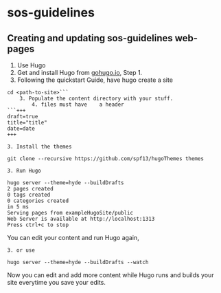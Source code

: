sos-guidelines
==============

## Creating and updating sos-guidelines web-pages

1. Use Hugo 
  2. Get and install Hugo from
[gohugo.io](http://gohugo.io/overview/quickstart/), Step 1.   
  2. Following the quickstart Guide, have hugo create a site    
```hugo new site <path-to-site>    
cd <path-to-site>```
	3. Populate the content directory with your stuff.
		4. files must have    a header    
```+++ 
draft=true
title="title"
date=date
+++
```

	3. Install the themes
```git clone --recursive https://github.com/spf13/hugoThemes themes```

	3. Run Hugo
```
hugo server --theme=hyde --buildDrafts
2 pages created
0 tags created
0 categories created
in 5 ms
Serving pages from exampleHugoSite/public
Web Server is available at http://localhost:1313
Press ctrl+c to stop
```

You can edit your content and run Hugo again, 

	3. or use 

```hugo server --theme=hyde --buildDrafts --watch```

Now you can edit and add more content while Hugo runs and builds
your site everytime you save your edits.

